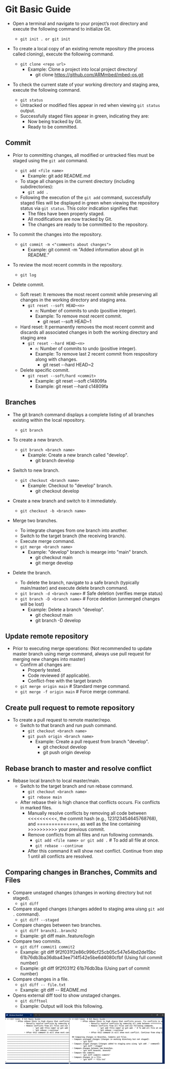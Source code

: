 # Git Basic Guide

- Open a terminal and navigate to your project’s root directory and execute the following command to initialize Git.
	- `git init . or git init`

- To create a local copy of an existing remote repository (the process called cloning), execute the following command.
	- `git clone <repo url>`
		- Example: Clone a project into local project directory/
			- git clone https://github.com/ARMmbed/mbed-os.git
		
- To check the current state of your working directory and staging area, execute the following command.
	- `git status`
	- Untracked or modified files appear in red when viewing `git status` output. 
	- Successfully staged files appear in green, indicating they are:
		- Now being tracked by Git.
		- Ready to be committed.

## Commit

- Prior to committing changes, all modified or untracked files must be staged using the `git add` command.
	- `git add <file name>`
		- Example: git add README.md
	- To stage all changes in the current directory (including subdirectories):
		- `git add .`
	- Following the execution of the `git add` command, successfully staged files will be displayed in green when viewing the repository status via `git status`. This color indication signifies that:
		- The files have been properly staged.
		- All modifications are now tracked by Git.
		- The changes are ready to be committed to the repository.

- To commit the changes into the repository.
	- `git commit -m <"comments about changes">`
		- Example: git commit -m "Added information about git in README."

- To review the most recent commits in the repository.
	- `git log`
	
- Delete commit.
	- Soft reset: It removes the most recent commit while preserving all changes in the working directory and staging area.
		- `git reset --soft HEAD~<n>`
			- `n`: Number of commits to undo (positive integer).
			- Example: To remove most recent commit.
				- git reset --soft HEAD~1
	- Hard reset: It permanently removes the most recent commit and discards all associated changes in both the working directory and staging area
		- `git reset --hard HEAD~<n>`
			- `n`: Number of commits to undo (positive integer).
			- Example: To remove last 2 recent commit from respository along with changes.
				- git reset --hard HEAD~2
	- Delete specific commit.
		- `git reset --soft/hard <commit>`
			- Example: git reset --soft c14809fa
			- Example: git reset --hard c14809fa

## Branches

- The git branch command displays a complete listing of all branches existing within the local repository.
	- `git branch`
	
- To create a new branch.
	- `git branch <branch name>`
		- Example: Create a new branch called "develop".
			- git branch develop
	
- Switch to new branch.
	- `git checkout <branch name>`
		- Example: Checkout to "develop" branch.
			- git checkout develop

- Create a new branch and switch to it immediately.
	- `git checkout -b <branch name>`

- Merge two branches.
	- To integrate changes from one branch into another.
	- Switch to the target branch (the receiving branch).
	- Execute merge command.
	- `git merge <branch name>`
		- Example: "develop" branch is mearge into "main" branch.
			- git checkout main
			- git merge develop

- Delete the branch.
	- To delete the branch, navigate to a safe branch (typically main/master) and execute delete branch command.
	- `git branch -d <branch name>` # Safe deletion (verifies merge status)
	- `git branch -D <branch name>` # Force deletion (unmerged changes will be lost)
		- Example: Delete a branch "develop".
			- git checkout main
			- git branch -D develop

## Update remote repository

- Prior to executing merge operations: (Not recommended to update master branch using merge command, always use pull request for merging new changes into master)
	- Confirm all changes are:
		- Properly tested.
		- Code reviewed (if applicable).
		- Conflict-free with the target branch
	- `git merge origin main` # Standard merge command.
	- `git merge -f origin main` # Force merge command.

## Create pull request to remote repository

- To create a pull request to remote master/repo.
	- Switch to that branch and run push command.
		- `git checkout <branch name>`
		- `git push origin <branch name>`
			- Example: Create a pull request from branch "develop".
				- git checkout develop
				- git push origin develop

## Rebase branch to master and resolve conflict

- Rebase local branch to local master/main.
	- Switch to the target branch and run rebase command.
		- `git checkout <branch name>`
		- `git rebase main`
	- After rebase their is high chance that conflicts occurs. Fix conflicts in marked files.
		- Manually resolve conflicts by removing all code between <<<<<<<<<<, the commit hash (e.g., 123123454645768768), and ==============, as well as the line containing >>>>>>>>>> your previous commit.
		- Remove conflicts from all files and run following commands.
			- `git add <file name> or git add .` # To add all file at once.
			- `git rebase --continue`
		- After this command it will show next conflict. Continue from step 1 until all conflicts are resolved.

## Comparing changes in Branches, Commits and Files

- Compare unstaged changes (changes in working directory but not staged).
	- `git diff`
- Compare staged changes (changes added to staging area uisng `git add .` command).
	- `git diff --staged`
- Compare changes between two branches.
	- `git diff branch1..branch2`
	- Example: git diff main..feature/login
- Compare two commits.
	- `git diff commit1 commit2`
	- Example: git diff 9f2f031f2e86c996cf25cb05c547e54bd2de15bc 61b76db3ba36dba43ee714f542e5be6d4080cfbf (Using full commit number)
	- Example: git diff 9f2f031f2 61b76db3ba (Using part of commit number)
- Compare changes in a file.
	- `git diff -- file.txt`
	- Example: git diff -- README.md
- Opens external diff tool to show unstaged changes.
	- `git difftool`
	- Example: Output will look this following.

![difftoll output.png](/images/difftoll_output.png)